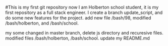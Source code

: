 #This is my first git repository
now I am Holberton school student, it is my first repository as a full stack engineer.
I create a branch update_script, and do some new features for the project.
add new file /bash/98, modified /bash/holberton, and /bash/school.

my some changed in master branch, delete js directory and recuresive files. modified files /bash/holberton, /bash/school.
update my README.md

